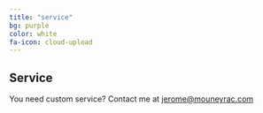 ```yaml
---
title: "service"
bg: purple
color: white
fa-icon: cloud-upload
---
```


## Service

You need custom service? Contact me at jerome@mouneyrac.com